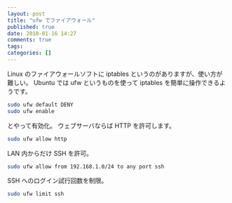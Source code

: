 ```yaml
---
layout: post
title: "ufw でファイアウォール"
published: true
date: 2010-01-16 14:27
comments: true
tags:
categories: []
---
```


Linux のファイアウォールソフトに iptables というのがありますが、使い方が難しい。
Ubuntu では ufw というものを使って iptables を簡単に操作できるようです。

```sh
sudo ufw default DENY
sudo ufw enable
```

とやって有効化。
ウェブサーバならば HTTP を許可します。

```sh
sudo ufw allow http
```

LAN 内からだけ SSH を許可。

```sh
sudo ufw allow from 192.168.1.0/24 to any port ssh
```

SSH へのログイン試行回数を制限。

```sh
sudo ufw limit ssh
```
